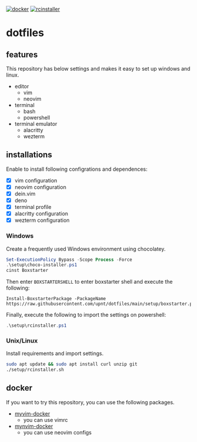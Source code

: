 [![docker](https://github.com/upnt/dotfiles/actions/workflows/docker-publish.yml/badge.svg?branch=main)](https://github.com/upnt/dotfiles/actions/workflows/docker-publish.yml)
[![rcinstaller](https://github.com/upnt/dotfiles/actions/workflows/rcinstaller.yml/badge.svg)](https://github.com/upnt/dotfiles/actions/workflows/rcinstaller.yml)
# dotfiles
## features
This repository has below settings and makes it easy to set up windows and linux.
- editor
    - vim
    - neovim
- terminal
    - bash
    - powershell
- terminal emulator
    - alacritty
    - wezterm

## installations
Enable to install following configrations and dependences:
- [x] vim configuration
- [x] neovim configuration
- [x] dein.vim
- [x] deno
- [x] terminal profile
- [x] alacritty configuration
- [x] wezterm configuration

### Windows

Create a frequently used Windows environment using chocolatey.

```powershell
Set-ExecutionPolicy Bypass -Scope Process -Force
.\setup\choco-installer.ps1
cinst Boxstarter
```

Then enter `BOXSTARTERSHELL` to enter boxstarter shell and execute the following:

```BOXSTARTERSHELL
Install-BoxstarterPackage -PackageName https://raw.githubusercontent.com/upnt/dotfiles/main/setup/boxstarter.ps1
```

Finally, execute the following to import the settings on powershell:
```powershell
.\setup\rcinstaller.ps1
```

### Unix/Linux
Install requirements and import settings.
```bash
sudo apt update && sudo apt install curl unzip git
./setup/rcinstaller.sh
```

## docker
If you want to try this repository, you can use the following packages.
- [myvim-docker](https://github.com/upnt/dotfiles/pkgs/container/myvim-docker)
  - you can use vimrc
- [mynvim-docker](https://github.com/upnt/dotfiles/pkgs/container/mynvim-docker)
  - you can use neovim configs

